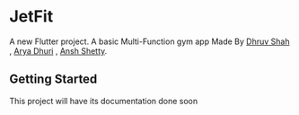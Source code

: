 # JetFit

A new Flutter project. A basic Multi-Function gym app
Made By [Dhruv Shah](https://dhruvshah.carrd.co/) , [Arya Dhuri](https://github.com/ARYA8532) , [Ansh Shetty](https://github.com/anshshettyy).

## Getting Started

This project will have its documentation done soon
